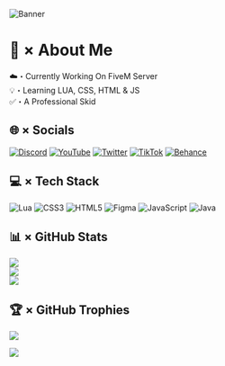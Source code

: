 ![Banner](https://cdn.discordapp.com/attachments/595210161530994688/1088540738591129720/image.png)
# 💫 × About Me
☁️・Currently Working On FiveM Server<br>💡・Learning LUA, CSS, HTML & JS<br>✅・A Professional Skid


## 🌐 × Socials
[![Discord](https://img.shields.io/badge/Discord-%237289DA.svg?logo=discord&logoColor=white)](https://discord.gg/https://discord.gg/zESgmGU) [![YouTube](https://img.shields.io/badge/YouTube-%23FF0000.svg?logo=YouTube&logoColor=white)](https://youtube.com/@yiruzu) [![Twitter](https://img.shields.io/badge/Twitter-%231DA1F2.svg?logo=Twitter&logoColor=white)](https://twitter.com/yiruzu7) [![TikTok](https://img.shields.io/badge/TikTok-%23000000.svg?logo=TikTok&logoColor=white)](https://tiktok.com/@yiruzu) [![Behance](https://img.shields.io/badge/Behance-1769ff?logo=behance&logoColor=white)](https://behance.net/yiruzu7)

## 💻 × Tech Stack
![Lua](https://img.shields.io/badge/lua-%232C2D72.svg?style=for-the-badge&logo=lua&logoColor=white) ![CSS3](https://img.shields.io/badge/css3-%231572B6.svg?style=for-the-badge&logo=css3&logoColor=white) ![HTML5](https://img.shields.io/badge/html5-%23E34F26.svg?style=for-the-badge&logo=html5&logoColor=white) ![Figma](https://img.shields.io/badge/figma-%23F24E1E.svg?style=for-the-badge&logo=figma&logoColor=white) ![JavaScript](https://img.shields.io/badge/javascript-%23323330.svg?style=for-the-badge&logo=javascript&logoColor=%23F7DF1E)
 ![Java](https://img.shields.io/badge/java-%23ED8B00.svg?style=for-the-badge&logo=java&logoColor=white)
 
## 📊 × GitHub Stats
![](https://github-readme-stats.vercel.app/api?username=yiruzu&theme=react&hide_border=false&include_all_commits=true&count_private=true)<br/>
![](https://github-readme-streak-stats.herokuapp.com/?user=yiruzu&theme=react&hide_border=false)<br/>
![](https://github-readme-stats.vercel.app/api/top-langs/?username=yiruzu&theme=react&hide_border=false&include_all_commits=true&count_private=true&layout=compact)

## 🏆 × GitHub Trophies
![](https://github-profile-trophy.vercel.app/?username=yiruzu&theme=onestar&no-frame=false&no-bg=true&margin-w=4)

[![](https://visitcount.itsvg.in/api?id=yiruzu&icon=5&color=1)](https://visitcount.itsvg.in)
